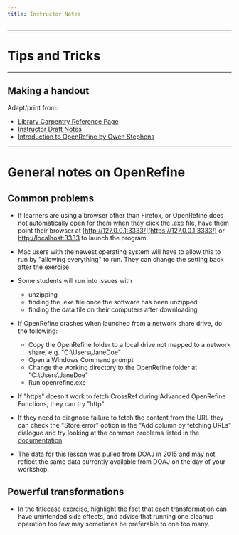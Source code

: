 ```yaml
---
title: Instructor Notes
---
```


***

# Tips and Tricks

***

## Making a handout

Adapt/print from:

- [Library Carpentry Reference Page](https://librarycarpentry.org/lc-open-refine/reference.html)
- [Instructor Draft Notes](https://github.com/LibraryCarpentry/lc-open-refine/blob/gh-pages/files/draft-instructor-notes.md)
- [Introduction to OpenRefine by Owen Stephens](https://www.meanboyfriend.com/overdue_ideas/wp-content/uploads/2014/11/Introduction-to-OpenRefine-handout-CC-BY.pdf)

***

# General notes on OpenRefine

## Common problems

- If learners are using a browser other than Firefox, or OpenRefine does not automatically open for them when they click the .exe file, have them point their browser at [http://127.0.0.1:3333/](https://127.0.0.1:3333/) or [http://localhost:3333](https://localhost:3333) to launch the program.

- Mac users with the newest operating system will have to allow this to run by "allowing everything" to run. They can change the setting back after the exercise.

- Some students will run into issues with
  
  - unzipping
  - finding the .exe file once the software has been unzipped
  - finding the data file on their computers after downloading

- If OpenRefine crashes when launched from a network share drive, do the following:
  
  - Copy the OpenRefine folder to a local drive not mapped to a network share, e.g. "C:\\Users\\JaneDoe"
  - Open a Windows Command prompt
  - Change the working directory to the OpenRefine folder at "C:\\Users\\JaneDoe"
  - Run openrefine.exe

- If "https" doesn't work to fetch CrossRef during Advanced OpenRefine Functions, they can try "http"

- If they need to diagnose failure to fetch the content from the URL they can check the "Store error" option in the "Add column by fetching URLs" dialogue and try looking at the common problems listed in the [documentation](https://docs.openrefine.org/manual/columnediting#common-errors)

- The data for this lesson was pulled from DOAJ in 2015 and may not reflect the same data currently available from DOAJ on the day of your workshop.

## Powerful transformations

- In the titlecase exercise, highlight the fact that
  each transformation can have unintended side effects,
  and advise that running one cleanup operation too few
  may sometimes be preferable to one too many.


